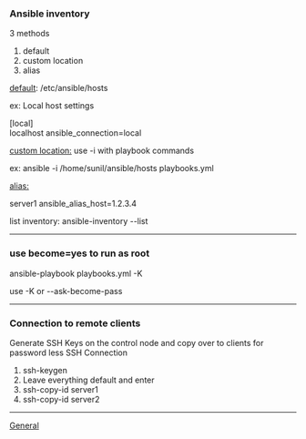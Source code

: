 <h3>Ansible inventory</h3>
3 methods   
<ol>
<li>default</li>
<li>custom location</li>
<li>alias</li>
</ol>

<u>default</u>: /etc/ansible/hosts 

ex: 
Local host settings 

[local]
<br>localhost ansible_connection=local  

<u>custom location:</u> use -i with playbook commands  

ex: ansible -i /home/sunil/ansible/hosts playbooks.yml  


<u>alias:</u>  

server1 ansible_alias_host=1.2.3.4  

list inventory: ansible-inventory --list
<hr>
<h3>use become=yes to run as root</h3>

ansible-playbook playbooks.yml -K

use -K or --ask-become-pass
<hr>
<h3>Connection to remote clients</h3>
Generate SSH Keys on the control node and copy over to clients for password less SSH Connection
<ol>
<li>ssh-keygen</li>
<li>Leave everything default and enter</li>
<li>ssh-copy-id server1</li>
<li>ssh-copy-id server2</li>
</ol>
<hr>
<u>General</u>
